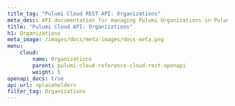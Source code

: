 ```yaml
---
title_tag: "Pulumi Cloud REST API: Organizations"
meta_desc: API documentation for managing Pulumi Organizations in Pulumi Cloud.
title: "Pulumi Cloud API: Organizations"
h1: Organizations
meta_image: /images/docs/meta-images/docs-meta.png
menu:
    cloud:
        name: Organizations
        parent: pulumi-cloud-reference-cloud-rest-openapi
        weight: 5
openapi_docs: true
api_url: <placeholder>
filter_tag: Organizations
---
```

